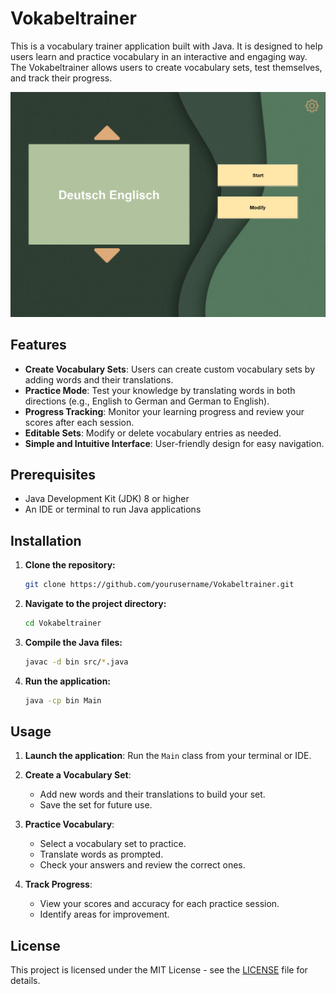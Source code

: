 # Vokabeltrainer

This is a vocabulary trainer application built with Java. It is designed to help users learn and practice vocabulary in an interactive and engaging way. The Vokabeltrainer allows users to create vocabulary sets, test themselves, and track their progress.

![Screenshot](screenShots/Screen1.png)

## Features

- **Create Vocabulary Sets**: Users can create custom vocabulary sets by adding words and their translations.
- **Practice Mode**: Test your knowledge by translating words in both directions (e.g., English to German and German to English).
- **Progress Tracking**: Monitor your learning progress and review your scores after each session.
- **Editable Sets**: Modify or delete vocabulary entries as needed.
- **Simple and Intuitive Interface**: User-friendly design for easy navigation.

## Prerequisites

- Java Development Kit (JDK) 8 or higher
- An IDE or terminal to run Java applications

## Installation

1. **Clone the repository:**
   ```bash
   git clone https://github.com/yourusername/Vokabeltrainer.git
   ```

2. **Navigate to the project directory:**
   ```bash
   cd Vokabeltrainer
   ```

3. **Compile the Java files:**
   ```bash
   javac -d bin src/*.java
   ```

4. **Run the application:**
   ```bash
   java -cp bin Main
   ```

## Usage

1. **Launch the application**: Run the `Main` class from your terminal or IDE.

2. **Create a Vocabulary Set**:
   - Add new words and their translations to build your set.
   - Save the set for future use.

3. **Practice Vocabulary**:
   - Select a vocabulary set to practice.
   - Translate words as prompted.
   - Check your answers and review the correct ones.

4. **Track Progress**:
   - View your scores and accuracy for each practice session.
   - Identify areas for improvement.

## License

This project is licensed under the MIT License - see the [LICENSE](LICENSE) file for details.

